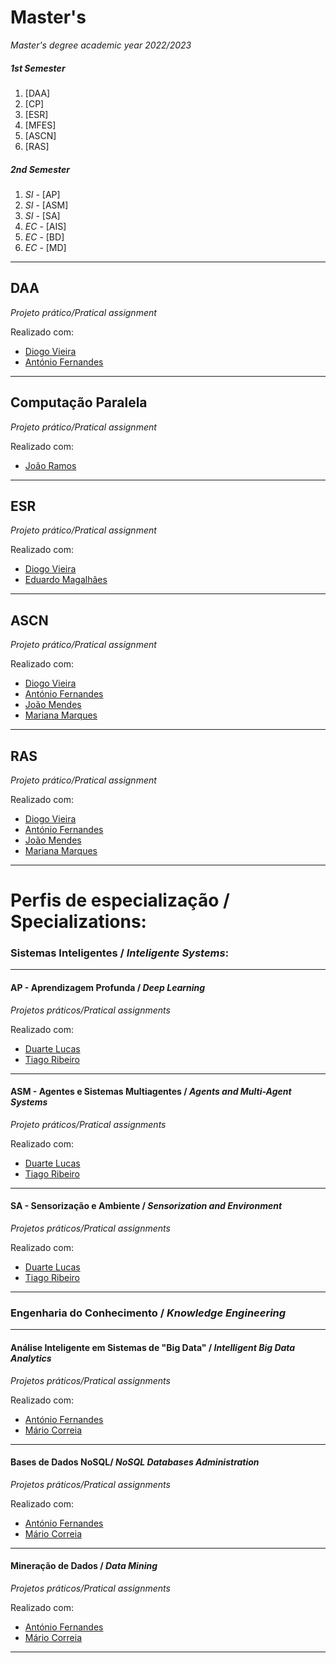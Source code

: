 # Master's

_Master's degree academic year 2022/2023_


##### 1st Semester

1. [DAA]
2. [CP]
3. [ESR]
4. [MFES]
5. [ASCN]
6. [RAS]

##### 2nd Semester

1. *SI* - [AP]
2. *SI* - [ASM]
3. *SI* - [SA]
4. *EC* - [AIS]
5. *EC* - [BD]
6. *EC* - [MD]

---

## DAA

_Projeto prático/Pratical assignment_

Realizado com:
* [Diogo Vieira](https://github.com/DiogoVieira63) 
* [António Fernandes](https://github.com/antoniolmf)


---

## Computação Paralela

_Projeto prático/Pratical assignment_

Realizado com:
* [João Ramos](https://github.com/JoaoRamoss)

---

## ESR 
_Projeto prático/Pratical assignment_

Realizado com:
* [Diogo Vieira](https://github.com/DiogoVieira63) 
* [Eduardo Magalhães](https://github.com/edumagalhaes10)


---

## ASCN   
_Projeto prático/Pratical assignment_

Realizado com:
* [Diogo Vieira](https://github.com/DiogoVieira63) 
* [António Fernandes](https://github.com/antoniolmf)
* [João Mendes](https://github.com/joaopsmendes)
* [Mariana Marques](https://github.com/marianarmarques)

---

## RAS   
_Projeto prático/Pratical assignment_

Realizado com:
* [Diogo Vieira](https://github.com/DiogoVieira63) 
* [António Fernandes](https://github.com/antoniolmf)
* [João Mendes](https://github.com/joaopsmendes)
* [Mariana Marques](https://github.com/marianarmarques)


---

# Perfis de especialização / Specializations:

### **Sistemas Inteligentes** / **_Inteligente Systems_**:

---

#### AP - Aprendizagem Profunda / *Deep Learning*
_Projetos práticos/Pratical assignments_

Realizado com:
* [Duarte Lucas](https://github.com/DuarteAugustoRodriguesLucas)
* [Tiago Ribeiro](https://github.com/tiagoribeiro2001)


---

#### ASM - Agentes e Sistemas Multiagentes / *Agents and Multi-Agent Systems*
_Projeto práticos/Pratical assignments_

Realizado com:
* [Duarte Lucas](https://github.com/DuarteAugustoRodriguesLucas)
* [Tiago Ribeiro](https://github.com/tiagoribeiro2001)

---

#### SA - Sensorização e Ambiente / *Sensorization and Environment*
_Projetos práticos/Pratical assignments_

Realizado com:
* [Duarte Lucas](https://github.com/DuarteAugustoRodriguesLucas)
* [Tiago Ribeiro](https://github.com/tiagoribeiro2001)


---


### **Engenharia do Conhecimento** / **_Knowledge Engineering_** 

---

####  Análise Inteligente em Sistemas de "Big Data" / *Intelligent Big Data Analytics*
_Projetos práticos/Pratical assignments_

Realizado com:
* [António Fernandes](https://github.com/antoniolmf)
* [Mário Correia](https://github.com/mariopcorreia)


---

#### Bases de Dados NoSQL/ *NoSQL Databases Administration*
_Projetos práticos/Pratical assignments_

Realizado com:
* [António Fernandes](https://github.com/antoniolmf)
* [Mário Correia](https://github.com/mariopcorreia)

---

#### Mineração de Dados / *Data Mining*
_Projetos práticos/Pratical assignments_

Realizado com:
* [António Fernandes](https://github.com/antoniolmf)
* [Mário Correia](https://github.com/mariopcorreia)

---
